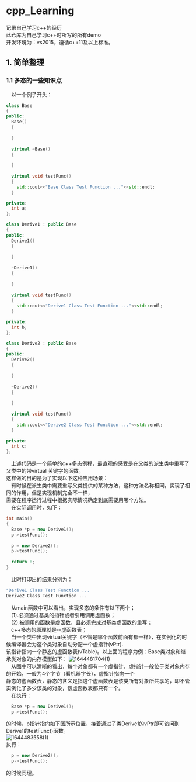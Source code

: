 # cpp_Learning
记录自己学习c++的经历</br>
此仓库为自己学习c++时所写的所有demo</br>
开发环境为：vs2015，遵循c++11及以上标准。</br>

## 1. 简单整理
### 1.1 多态的一些知识点
&emsp;以一个例子开头：
```cpp
class Base
{
public:
  Base()
  {
  
  }
  
  virtual ~Base()
  {
  
  }
  
  virtual void testFunc()
  {
    std::cout<<"Base Class Test Function ..."<<std::endl;
  }

private:
  int a;
};

class Derive1 : public Base
{
public:
  Derive1()
  {
  
  }
  
  ~Derive1()
  {
  
  }
  
  virtual void testFunc()
  {
    std::cout<<"Derive1 Class Test Function ..."<<std::endl;
  }

private:
  int b; 
};

class Derive2 : public Base
{
public:
  Derive2()
  {
  
  }
  
  ~Derive2()
  {
  
  }
  
  virtual void testFunc()
  {
    std::cout<<"Derive2 Class Test Function ..."<<std::endl;
  }

private:
  int c;
};
```
&emsp;上述代码是一个简单的c++多态例程，最直观的感受是在父类的派生类中重写了父类中的带virtual 关键字的函数。</br>
这样做的目的是为了实现以下这种应用场景：</br>
&emsp;有时候在派生类中需要重写父类提供的某种方法，这种方法名称相同，实现了相同的作用，但是实现机制完全不一样，</br>
需要在程序运行过程中根据实际情况确定到底需要用哪个方法。</br>
&emsp;在实际调用时，如下：</br>
```cpp
int main()
{
  Base *p = new Derive1();
  p->testFunc();
  
  p = new Derive2();
  p->testFunc();
  
  return 0;
}
```
&emsp;此时打印出的结果分别为：</br>
```cpp
"Derive1 Class Test Function ...
Derive2 Class Test Function ...
```
&emsp;从main函数中可以看出，实现多态的条件有以下两个；</br>
&emsp;(1).必须通过基类的指针或者引用调用虚函数；</br>
&emsp;(2).被调用的函数是虚函数，且必须完成对基类虚函数的重写；</br>
&emsp;c++多态的原理就是--虚函数表；</br>
&emsp;当一个类中出现virtual关键字（不管是哪个函数前面有都一样），在实例化的时候编译器会为这个类对象自动分配一个虚指针(vPtr).</br>
该指针指向一个静态的虚函数表(vTable)。以上面的程序为例：Base类对象和继承类对象的内存模型如下：
![1644481704(1)](https://user-images.githubusercontent.com/22597323/153367608-377ad629-5bfc-4eb7-bae7-ca40a1e007a3.png) </br>
&emsp;从图中可以清晰的看出，每个对象都有一个虚指针，虚指针一般位于类对象内存的开始，一般为4个字节（看机器字长），虚指针指向一个</br>
静态的虚函数表，静态的含义是指这个虚函数表是该类所有对象所共享的，即不管实例化了多少该类的对象，该虚函数表都只有一个。</br>
&emsp;在执行：
```cpp
  Base *p = new Derive1();
  p->testFunc();
```
的时候，p指针指向如下图所示位置，接着通过子类Derive1的vPtr即可访问到Derive1的testFunc()函数。</br>
![1644483558(1)](https://user-images.githubusercontent.com/22597323/153372789-8a2db18a-97fe-4aea-b169-92c5db915128.png) </br>
执行：
```cpp
  p = new Derive2();
  p->testFunc();
```
的时候同理。</br>



